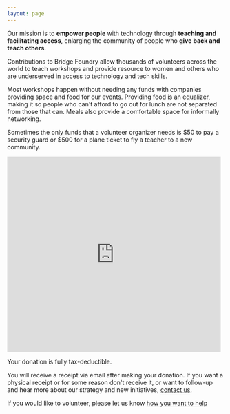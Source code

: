 ```yaml
---
layout: page
---
```

Our mission is to **empower people** with technology through 
**teaching and facilitating access**, enlarging the community of people who 
**give back and teach others**.

Contributions to Bridge Foundry allow thousands of volunteers across the world
to teach workshops and provide resource to women and others who are underserved 
in access to technology and tech skills. 

Most workshops happen without needing any funds with companies providing 
space and food for our events. Providing food is an equalizer, making it so people who can't 
afford to go out for lunch are not separated from those that can. Meals also
provide a comfortable space for informally networking.  

Sometimes the only funds that a volunteer organizer needs is $50
to pay a security guard or $500 for a plane ticket to fly a teacher 
to a new community. 


<iframe style="height:450px; width:98%; border:1px solid #dddddd; " src="https://www.flipcause.com/widget/MTMyNzc="></iframe>

Your donation is fully tax-deductible. 

You will receive a receipt via email
after making your donation. If you want a physical receipt or for some reason
don't receive it, or want to follow-up and hear more about our strategy and 
new initiatives, [contact us](mailto:hello@bridgefoundry.org).

If you would like to volunteer, please let us know [how you want to help](https://docs.google.com/a/ultrasaurus.com/forms/d/1zkxx0Ao5xeg-epedPl1zw4aZ-JKYVNc6yxx0tVSGYJo/viewform?edit_requested=true)

